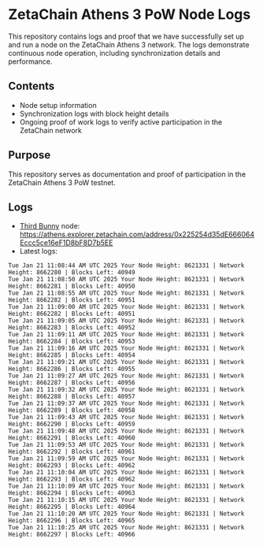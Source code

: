 # ZetaChain Athens 3 PoW Node Logs
This repository contains logs and proof that we have successfully set up and run a node on the ZetaChain Athens 3 network. The logs demonstrate continuous node operation, including synchronization details and performance.

## Contents
- Node setup information
- Synchronization logs with block height details
- Ongoing proof of work logs to verify active participation in the ZetaChain network

## Purpose
This repository serves as documentation and proof of participation in the ZetaChain Athens 3 PoW testnet.

## Logs

- [Third Bunny](https://thirdbunny.xyz/) node: https://athens.explorer.zetachain.com/address/0x225254d35dE666064Eccc5ce16eF1D8bF8D7b5EE
- Latest logs:
```
Tue Jan 21 11:08:44 AM UTC 2025 Your Node Height: 8621331 | Network Height: 8662280 | Blocks Left: 40949
Tue Jan 21 11:08:50 AM UTC 2025 Your Node Height: 8621331 | Network Height: 8662281 | Blocks Left: 40950
Tue Jan 21 11:08:55 AM UTC 2025 Your Node Height: 8621331 | Network Height: 8662282 | Blocks Left: 40951
Tue Jan 21 11:09:00 AM UTC 2025 Your Node Height: 8621331 | Network Height: 8662282 | Blocks Left: 40951
Tue Jan 21 11:09:05 AM UTC 2025 Your Node Height: 8621331 | Network Height: 8662283 | Blocks Left: 40952
Tue Jan 21 11:09:11 AM UTC 2025 Your Node Height: 8621331 | Network Height: 8662284 | Blocks Left: 40953
Tue Jan 21 11:09:16 AM UTC 2025 Your Node Height: 8621331 | Network Height: 8662285 | Blocks Left: 40954
Tue Jan 21 11:09:21 AM UTC 2025 Your Node Height: 8621331 | Network Height: 8662286 | Blocks Left: 40955
Tue Jan 21 11:09:27 AM UTC 2025 Your Node Height: 8621331 | Network Height: 8662287 | Blocks Left: 40956
Tue Jan 21 11:09:32 AM UTC 2025 Your Node Height: 8621331 | Network Height: 8662288 | Blocks Left: 40957
Tue Jan 21 11:09:37 AM UTC 2025 Your Node Height: 8621331 | Network Height: 8662289 | Blocks Left: 40958
Tue Jan 21 11:09:43 AM UTC 2025 Your Node Height: 8621331 | Network Height: 8662290 | Blocks Left: 40959
Tue Jan 21 11:09:48 AM UTC 2025 Your Node Height: 8621331 | Network Height: 8662291 | Blocks Left: 40960
Tue Jan 21 11:09:53 AM UTC 2025 Your Node Height: 8621331 | Network Height: 8662292 | Blocks Left: 40961
Tue Jan 21 11:09:59 AM UTC 2025 Your Node Height: 8621331 | Network Height: 8662293 | Blocks Left: 40962
Tue Jan 21 11:10:04 AM UTC 2025 Your Node Height: 8621331 | Network Height: 8662293 | Blocks Left: 40962
Tue Jan 21 11:10:09 AM UTC 2025 Your Node Height: 8621331 | Network Height: 8662294 | Blocks Left: 40963
Tue Jan 21 11:10:15 AM UTC 2025 Your Node Height: 8621331 | Network Height: 8662295 | Blocks Left: 40964
Tue Jan 21 11:10:20 AM UTC 2025 Your Node Height: 8621331 | Network Height: 8662296 | Blocks Left: 40965
Tue Jan 21 11:10:25 AM UTC 2025 Your Node Height: 8621331 | Network Height: 8662297 | Blocks Left: 40966
```
